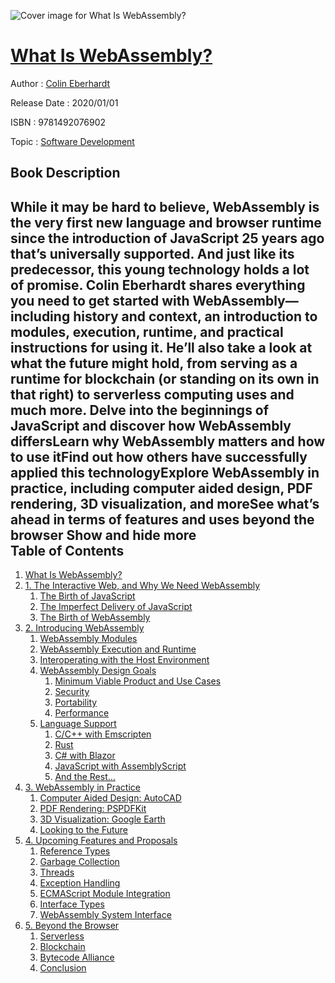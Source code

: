 ![Cover image for What Is WebAssembly?](https://imgdetail.ebookreading.net/cover/cover/20200215/EB9781492076902.jpg)

[What Is WebAssembly?](https://ebookreading.net/view/book/What+Is+WebAssembly%3F-EB9781492076902_1.html "What Is WebAssembly?")
====================================================================================================================

Author : [Colin Eberhardt](https://ebookreading.net/search/author/Colin+Eberhardt)

Release Date : 2020/01/01

ISBN : 9781492076902

Topic : [Software Development](https://ebookreading.net/search/category/software-development)

Book Description
-----------------

 While it may be hard to believe, WebAssembly is the very first new language and browser runtime since the introduction of JavaScript 25 years ago that’s universally supported. And just like its predecessor, this young technology holds a lot of promise.
Colin Eberhardt shares everything you need to get started with WebAssembly—including history and context, an introduction to modules, execution, runtime, and practical instructions for using it. He’ll also take a look at what the future might hold, from serving as a runtime for blockchain (or standing on its own in that right) to serverless computing uses and much more.
Delve into the beginnings of JavaScript and discover how WebAssembly differsLearn why WebAssembly matters and how to use itFind out how others have successfully applied this technologyExplore WebAssembly in practice, including computer aided design, PDF rendering, 3D visualization, and moreSee what’s ahead in terms of features and uses beyond the browser        Show and hide more                
Table of Contents
-----------------

1. [What Is WebAssembly?](https://ebookreading.net/view/book/What+Is+WebAssembly%3F-EB9781492076902_4.html#idm45292312233224)
1. [1. The Interactive Web, and Why We Need WebAssembly](https://ebookreading.net/view/book/What+Is+WebAssembly%3F-EB9781492076902_5.html#the_interactive_web)
    1. [The Birth of JavaScript](https://ebookreading.net/view/book/What+Is+WebAssembly%3F-EB9781492076902_5.html#the_birth_of_javasc)
    1. [The Imperfect Delivery of JavaScript](https://ebookreading.net/view/book/What+Is+WebAssembly%3F-EB9781492076902_5.html#the_imperfect_deliv)
    1. [The Birth of WebAssembly](https://ebookreading.net/view/book/What+Is+WebAssembly%3F-EB9781492076902_5.html#the_birth_of_webass)
1. [2. Introducing WebAssembly](https://ebookreading.net/view/book/What+Is+WebAssembly%3F-EB9781492076902_6.html#introducing_webasse)
    1. [WebAssembly Modules](https://ebookreading.net/view/book/What+Is+WebAssembly%3F-EB9781492076902_6.html#webassembly_modules)
    1. [WebAssembly Execution and Runtime](https://ebookreading.net/view/book/What+Is+WebAssembly%3F-EB9781492076902_6.html#webassembly_executi)
    1. [Interoperating with the Host Environment](https://ebookreading.net/view/book/What+Is+WebAssembly%3F-EB9781492076902_6.html#interoperating_with)
    1. [WebAssembly Design Goals](https://ebookreading.net/view/book/What+Is+WebAssembly%3F-EB9781492076902_6.html#webassembly_design_)
        1. [Minimum Viable Product and Use Cases](https://ebookreading.net/view/book/What+Is+WebAssembly%3F-EB9781492076902_6.html#minimum_viable_prod)
        1. [Security](https://ebookreading.net/view/book/What+Is+WebAssembly%3F-EB9781492076902_6.html#security_id8mpDXr)
        1. [Portability](https://ebookreading.net/view/book/What+Is+WebAssembly%3F-EB9781492076902_6.html#portability)
        1. [Performance](https://ebookreading.net/view/book/What+Is+WebAssembly%3F-EB9781492076902_6.html#performance)
    1. [Language Support](https://ebookreading.net/view/book/What+Is+WebAssembly%3F-EB9781492076902_6.html#language_support)
        1. [C/C++ with Emscripten](https://ebookreading.net/view/book/What+Is+WebAssembly%3F-EB9781492076902_6.html#c_c_with_emscripten)
        1. [Rust](https://ebookreading.net/view/book/What+Is+WebAssembly%3F-EB9781492076902_6.html#rust_idVREKAH)
        1. [C# with Blazor](https://ebookreading.net/view/book/What+Is+WebAssembly%3F-EB9781492076902_6.html#c_with_blazor)
        1. [JavaScript with AssemblyScript](https://ebookreading.net/view/book/What+Is+WebAssembly%3F-EB9781492076902_6.html#javascript_with_ass)
        1. [And the Rest…](https://ebookreading.net/view/book/What+Is+WebAssembly%3F-EB9781492076902_6.html#and_the_rest)
1. [3. WebAssembly in Practice](https://ebookreading.net/view/book/What+Is+WebAssembly%3F-EB9781492076902_7.html#webassembly_in_prac)
    1. [Computer Aided Design: AutoCAD](https://ebookreading.net/view/book/What+Is+WebAssembly%3F-EB9781492076902_7.html#computer_aided_desi)
    1. [PDF Rendering: PSPDFKit](https://ebookreading.net/view/book/What+Is+WebAssembly%3F-EB9781492076902_7.html#pdf_rendering_pspdf)
    1. [3D Visualization: Google Earth](https://ebookreading.net/view/book/What+Is+WebAssembly%3F-EB9781492076902_7.html#section_3d_visualiz)
    1. [Looking to the Future](https://ebookreading.net/view/book/What+Is+WebAssembly%3F-EB9781492076902_7.html#looking_to_the_futu)
1. [4. Upcoming Features and Proposals](https://ebookreading.net/view/book/What+Is+WebAssembly%3F-EB9781492076902_8.html#upcoming_features_a)
    1. [Reference Types](https://ebookreading.net/view/book/What+Is+WebAssembly%3F-EB9781492076902_8.html#reference_types)
    1. [Garbage Collection](https://ebookreading.net/view/book/What+Is+WebAssembly%3F-EB9781492076902_8.html#garbage_collection)
    1. [Threads](https://ebookreading.net/view/book/What+Is+WebAssembly%3F-EB9781492076902_8.html#threads_idsC7ZN7)
    1. [Exception Handling](https://ebookreading.net/view/book/What+Is+WebAssembly%3F-EB9781492076902_8.html#exception_handling)
    1. [ECMAScript Module Integration](https://ebookreading.net/view/book/What+Is+WebAssembly%3F-EB9781492076902_8.html#ecmascript_module_i)
    1. [Interface Types](https://ebookreading.net/view/book/What+Is+WebAssembly%3F-EB9781492076902_8.html#interface_types)
    1. [WebAssembly System Interface](https://ebookreading.net/view/book/What+Is+WebAssembly%3F-EB9781492076902_8.html#webassembly_system_)
1. [5. Beyond the Browser](https://ebookreading.net/view/book/What+Is+WebAssembly%3F-EB9781492076902_9.html#beyond_the_browser)
    1. [Serverless](https://ebookreading.net/view/book/What+Is+WebAssembly%3F-EB9781492076902_9.html#serverless)
    1. [Blockchain](https://ebookreading.net/view/book/What+Is+WebAssembly%3F-EB9781492076902_9.html#blockchain)
    1. [Bytecode Alliance](https://ebookreading.net/view/book/What+Is+WebAssembly%3F-EB9781492076902_9.html#bytecode_alliance)
    1. [Conclusion](https://ebookreading.net/view/book/What+Is+WebAssembly%3F-EB9781492076902_9.html#conclusion)
